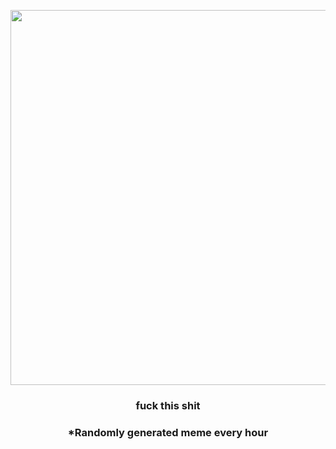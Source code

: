 <p align="center">
        <img src="https://i.redd.it/0kokx07apdp91.jpg" width="600" height="600">
        </p>
        <h3 align="center">fuck this shit</h3>
        <h3 align="center">*Randomly generated meme every hour</h3>
    